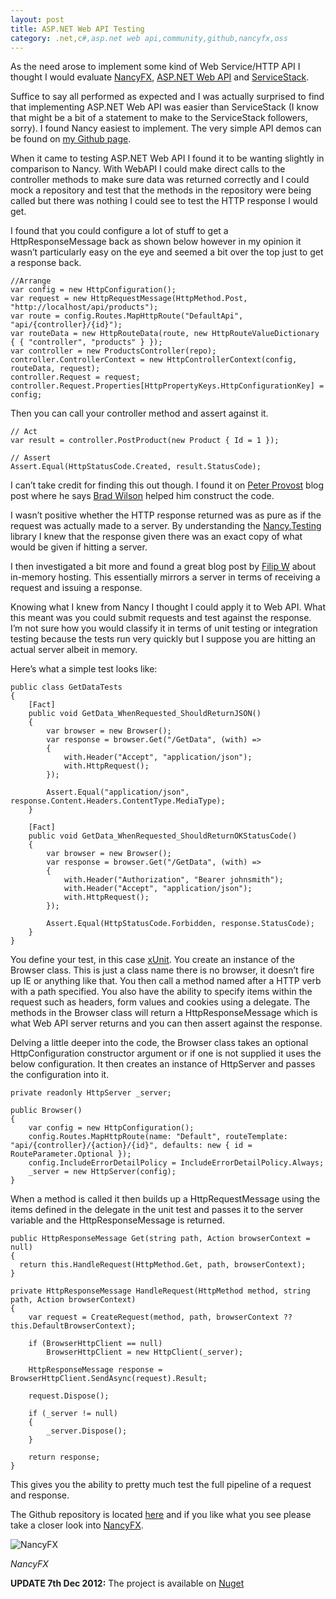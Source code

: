 ```yaml
---
layout: post
title: ASP.NET Web API Testing
category: .net,c#,asp.net web api,community,github,nancyfx,oss
---
```


As the need arose to implement some kind of Web Service/HTTP API I thought I would evaluate [NancyFX][1], [ASP.NET Web API][2] and [ServiceStack][3].

Suffice to say all performed as expected and I was actually surprised to find that implementing ASP.NET Web API was easier than ServiceStack (I know that might be a bit of a statement to make to the ServiceStack followers, sorry). I found Nancy easiest to implement. The very simple API demos can be found on [my Github page][4].

When it came to testing ASP.NET Web API I found it to be wanting slightly in comparison to Nancy. With WebAPI I could make direct calls to the controller methods to make sure data was returned correctly and I could mock a repository and test that the methods in the repository were being called but there was nothing I could see to test the HTTP response I would get.

<!--excerpt-->

I found that you could configure a lot of stuff to get a HttpResponseMessage back as shown below however in my opinion it wasn’t particularly easy on the eye and seemed a bit over the top just to get a response back.

	//Arrange
	var config = new HttpConfiguration();
	var request = new HttpRequestMessage(HttpMethod.Post, "http://localhost/api/products");
	var route = config.Routes.MapHttpRoute("DefaultApi", "api/{controller}/{id}");
	var routeData = new HttpRouteData(route, new HttpRouteValueDictionary { { "controller", "products" } });
	var controller = new ProductsController(repo);
	controller.ControllerContext = new HttpControllerContext(config, routeData, request);
	controller.Request = request;
	controller.Request.Properties[HttpPropertyKeys.HttpConfigurationKey] = config;

Then you can call your controller method and assert against it.

	// Act
	var result = controller.PostProduct(new Product { Id = 1 });
	
	// Assert
	Assert.Equal(HttpStatusCode.Created, result.StatusCode);

I can’t take credit for finding this out though. I found it on [Peter Provost][6] blog post where he says [Brad Wilson][7] helped him construct the code.

I wasn’t positive whether the HTTP response returned was as pure as if the request was actually made to a server. By understanding the [Nancy.Testing][8] library I knew that the response given there was an exact copy of what would be given if hitting a server.

I then investigated a bit more and found a great blog post by [Filip W][9] about in-memory hosting. This essentially mirrors a server in terms of receiving a request and issuing a response.

Knowing what I knew from Nancy I thought I could apply it to Web API. What this meant was you could submit requests and test against the response. I’m not sure how you would classify it in terms of unit testing or integration testing because the tests run very quickly but I suppose you are hitting an actual server albeit in memory.

Here’s what a simple test looks like:

	public class GetDataTests
	{
	    [Fact]
	    public void GetData_WhenRequested_ShouldReturnJSON()
	    {
	        var browser = new Browser();
	        var response = browser.Get("/GetData", (with) =>
	        {
	            with.Header("Accept", "application/json");
	            with.HttpRequest();
	        });
	
	        Assert.Equal("application/json", response.Content.Headers.ContentType.MediaType);
	    }
	
	    [Fact]
	    public void GetData_WhenRequested_ShouldReturnOKStatusCode()
	    {
	        var browser = new Browser();
	        var response = browser.Get("/GetData", (with) =>
	        {
	            with.Header("Authorization", "Bearer johnsmith");
	            with.Header("Accept", "application/json");
	            with.HttpRequest();
	        });
	
	        Assert.Equal(HttpStatusCode.Forbidden, response.StatusCode);
	    }
	}

You define your test, in this case [xUnit][10]. You create an instance of the Browser class. This is just a class name there is no browser, it doesn’t fire up IE or anything like that. You then call a method named after a HTTP verb with a path specified. You also have the ability to specify items within the request such as headers, form values and cookies using a delegate. The methods in the Browser class will return a HttpResponseMessage which is what Web API server returns and you can then assert against the response.

Delving a little deeper into the code, the Browser class takes an optional HttpConfiguration constructor argument or if one is not supplied it uses the below configuration. It then creates an instance of HttpServer and passes the configuration into it.

	private readonly HttpServer _server;
	
	public Browser()
	{
	    var config = new HttpConfiguration();
	    config.Routes.MapHttpRoute(name: "Default", routeTemplate: "api/{controller}/{action}/{id}", defaults: new { id = RouteParameter.Optional });
	    config.IncludeErrorDetailPolicy = IncludeErrorDetailPolicy.Always;
	    _server = new HttpServer(config);
	}

When a method is called it then builds up a HttpRequestMessage using the items defined in the delegate in the unit test and passes it to the server variable and the HttpResponseMessage is returned.

	public HttpResponseMessage Get(string path, Action browserContext = null)
	{
	  return this.HandleRequest(HttpMethod.Get, path, browserContext);
	}
	
	private HttpResponseMessage HandleRequest(HttpMethod method, string path, Action browserContext)
	{
	    var request = CreateRequest(method, path, browserContext ?? this.DefaultBrowserContext);
	
	    if (BrowserHttpClient == null)
	        BrowserHttpClient = new HttpClient(_server);
	
	    HttpResponseMessage response = BrowserHttpClient.SendAsync(request).Result;
	   
	    request.Dispose();
	
	    if (_server != null)
	    {
	        _server.Dispose();
	    }
	
	    return response;
	}

This gives you the ability to pretty much test the full pipeline of a request and response.

The Github repository is located [here][11] and if you like what you see please take a closer look into [NancyFX][1].

![NancyFX][12]

*NancyFX*

**UPDATE 7th Dec 2012:** The project is available on [Nuget][13]

   [1]: http://nancyfx.org/
   [2]: http://www.asp.net/web-api
   [3]: http://www.servicestack.net/
   [4]: http://github.com/jchannon
   [6]: http://www.peterprovost.org/blog/2012/06/16/unit-testing-asp-dot-net-web-api/
   [7]: http://bradwilson.typepad.com/
   [8]: https://github.com/NancyFx/Nancy/tree/master/src/Nancy.Testing
   [9]: http://www.strathweb.com/2012/06/asp-net-web-api-integration-testing-with-in-memory-hosting/
   [10]: http://xunit.codeplex.com/
   [11]: https://github.com/jchannon/WebAPI.Testing
   [12]: http://blog.jonathanchannon.com/wp-content/uploads/2012/11/nancy-horizontal-framed-bf-wb-620x240.png (NancyFX)
   [13]: http://nuget.org/packages/WebAPI.Testing
  